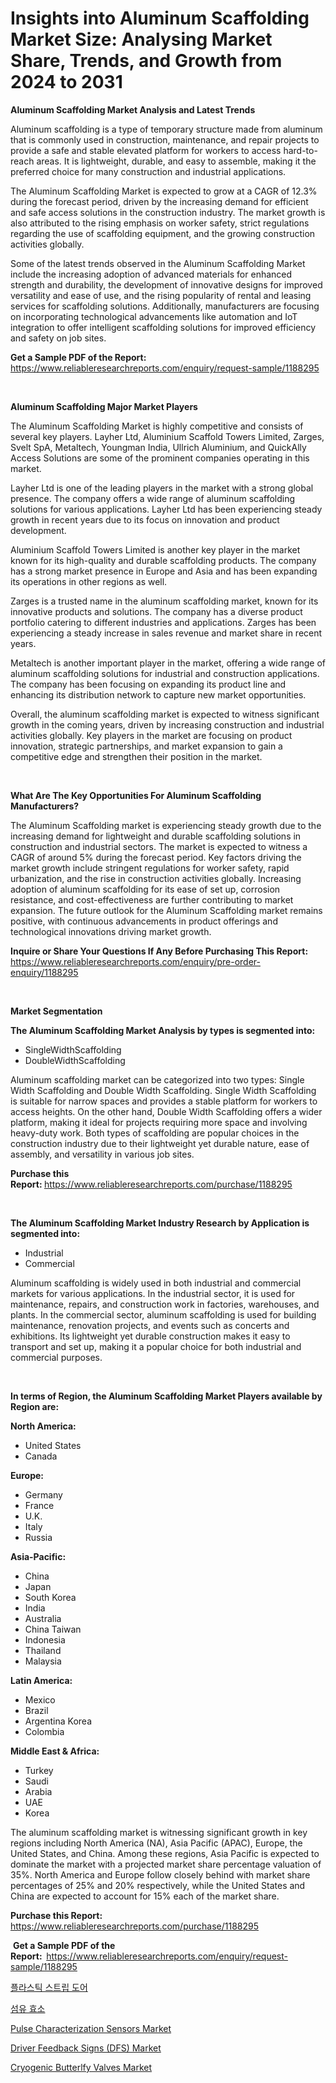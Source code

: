 <p><h1>Insights into Aluminum Scaffolding Market Size: Analysing Market Share, Trends, and Growth from 2024 to 2031</h1></p><p><strong>Aluminum Scaffolding Market Analysis and Latest Trends</strong></p>
<p><p>Aluminum scaffolding is a type of temporary structure made from aluminum that is commonly used in construction, maintenance, and repair projects to provide a safe and stable elevated platform for workers to access hard-to-reach areas. It is lightweight, durable, and easy to assemble, making it the preferred choice for many construction and industrial applications.</p><p>The Aluminum Scaffolding Market is expected to grow at a CAGR of 12.3% during the forecast period, driven by the increasing demand for efficient and safe access solutions in the construction industry. The market growth is also attributed to the rising emphasis on worker safety, strict regulations regarding the use of scaffolding equipment, and the growing construction activities globally.</p><p>Some of the latest trends observed in the Aluminum Scaffolding Market include the increasing adoption of advanced materials for enhanced strength and durability, the development of innovative designs for improved versatility and ease of use, and the rising popularity of rental and leasing services for scaffolding solutions. Additionally, manufacturers are focusing on incorporating technological advancements like automation and IoT integration to offer intelligent scaffolding solutions for improved efficiency and safety on job sites.</p></p>
<p><strong>Get a Sample PDF of the Report:&nbsp;</strong> <a href="https://www.reliableresearchreports.com/enquiry/request-sample/1188295">https://www.reliableresearchreports.com/enquiry/request-sample/1188295</a></p>
<p>&nbsp;</p>
<p><strong>Aluminum Scaffolding Major Market Players</strong></p>
<p><p>The Aluminum Scaffolding Market is highly competitive and consists of several key players. Layher Ltd, Aluminium Scaffold Towers Limited, Zarges, Svelt SpA, Metaltech, Youngman India, Ullrich Aluminium, and QuickAlly Access Solutions are some of the prominent companies operating in this market.</p><p>Layher Ltd is one of the leading players in the market with a strong global presence. The company offers a wide range of aluminum scaffolding solutions for various applications. Layher Ltd has been experiencing steady growth in recent years due to its focus on innovation and product development.</p><p>Aluminium Scaffold Towers Limited is another key player in the market known for its high-quality and durable scaffolding products. The company has a strong market presence in Europe and Asia and has been expanding its operations in other regions as well.</p><p>Zarges is a trusted name in the aluminum scaffolding market, known for its innovative products and solutions. The company has a diverse product portfolio catering to different industries and applications. Zarges has been experiencing a steady increase in sales revenue and market share in recent years.</p><p>Metaltech is another important player in the market, offering a wide range of aluminum scaffolding solutions for industrial and construction applications. The company has been focusing on expanding its product line and enhancing its distribution network to capture new market opportunities.</p><p>Overall, the aluminum scaffolding market is expected to witness significant growth in the coming years, driven by increasing construction and industrial activities globally. Key players in the market are focusing on product innovation, strategic partnerships, and market expansion to gain a competitive edge and strengthen their position in the market.</p></p>
<p>&nbsp;</p>
<p><strong>What Are The Key Opportunities For Aluminum Scaffolding Manufacturers?</strong></p>
<p><p>The Aluminum Scaffolding market is experiencing steady growth due to the increasing demand for lightweight and durable scaffolding solutions in construction and industrial sectors. The market is expected to witness a CAGR of around 5% during the forecast period. Key factors driving the market growth include stringent regulations for worker safety, rapid urbanization, and the rise in construction activities globally. Increasing adoption of aluminum scaffolding for its ease of set up, corrosion resistance, and cost-effectiveness are further contributing to market expansion. The future outlook for the Aluminum Scaffolding market remains positive, with continuous advancements in product offerings and technological innovations driving market growth.</p></p>
<p><strong>Inquire or Share Your Questions If Any Before Purchasing This Report:</strong> <a href="https://www.reliableresearchreports.com/enquiry/pre-order-enquiry/1188295">https://www.reliableresearchreports.com/enquiry/pre-order-enquiry/1188295</a></p>
<p>&nbsp;</p>
<p><strong>Market Segmentation</strong></p>
<p><strong>The Aluminum Scaffolding Market Analysis by types is segmented into:</strong></p>
<p><ul><li>SingleWidthScaffolding</li><li>DoubleWidthScaffolding</li></ul></p>
<p><p>Aluminum scaffolding market can be categorized into two types: Single Width Scaffolding and Double Width Scaffolding. Single Width Scaffolding is suitable for narrow spaces and provides a stable platform for workers to access heights. On the other hand, Double Width Scaffolding offers a wider platform, making it ideal for projects requiring more space and involving heavy-duty work. Both types of scaffolding are popular choices in the construction industry due to their lightweight yet durable nature, ease of assembly, and versatility in various job sites.</p></p>
<p><strong>Purchase this Report:&nbsp;</strong><a href="https://www.reliableresearchreports.com/purchase/1188295">https://www.reliableresearchreports.com/purchase/1188295</a></p>
<p>&nbsp;</p>
<p><strong>The Aluminum Scaffolding Market Industry Research by Application is segmented into:</strong></p>
<p><ul><li>Industrial</li><li>Commercial</li></ul></p>
<p><p>Aluminum scaffolding is widely used in both industrial and commercial markets for various applications. In the industrial sector, it is used for maintenance, repairs, and construction work in factories, warehouses, and plants. In the commercial sector, aluminum scaffolding is used for building maintenance, renovation projects, and events such as concerts and exhibitions. Its lightweight yet durable construction makes it easy to transport and set up, making it a popular choice for both industrial and commercial purposes.</p></p>
<p>&nbsp;</p>
<p><strong>In terms of Region, the Aluminum Scaffolding Market Players available by Region are:</strong></p>
<p>
    <p> <strong> North America: </strong>
        <ul>
            <li>United States</li>
            <li>Canada</li>
        </ul>
        </p> 
    <p> <strong> Europe: </strong>
        <ul>
            <li>Germany</li>
            <li>France</li>
            <li>U.K.</li>
            <li>Italy</li>
            <li>Russia</li>
        </ul>
        </p> 
    <p> <strong> Asia-Pacific: </strong>
        <ul>
            <li>China</li>
            <li>Japan</li>
            <li>South Korea</li>
            <li>India</li>
            <li>Australia</li>
            <li>China Taiwan</li>
            <li>Indonesia</li>
            <li>Thailand</li>
            <li>Malaysia</li>
        </ul>
        </p> 
    <p> <strong> Latin America: </strong>
        <ul>
            <li>Mexico</li>
            <li>Brazil</li>
            <li>Argentina Korea</li>
            <li>Colombia</li>
        </ul>
        </p> 
    <p> <strong> Middle East & Africa: </strong>
        <ul>
            <li>Turkey</li>
            <li>Saudi</li>
            <li>Arabia</li>
            <li>UAE</li>
            <li>Korea</li>
        </ul>
    </p>
    </p>
<p><p>The aluminum scaffolding market is witnessing significant growth in key regions including North America (NA), Asia Pacific (APAC), Europe, the United States, and China. Among these regions, Asia Pacific is expected to dominate the market with a projected market share percentage valuation of 35%. North America and Europe follow closely behind with market share percentages of 25% and 20% respectively, while the United States and China are expected to account for 15% each of the market share.</p></p>
<p><strong>Purchase this Report: </strong><a href="https://www.reliableresearchreports.com/purchase/1188295">https://www.reliableresearchreports.com/purchase/1188295</a></p>
<p>&nbsp;<strong>Get a Sample PDF of the Report:&nbsp;&nbsp;</strong><a href="https://www.reliableresearchreports.com/enquiry/request-sample/1188295">https://www.reliableresearchreports.com/enquiry/request-sample/1188295</a></p>
<p><strong></strong></p>
<p><p><a href="https://medium.com/@brendantygibson56776/%ED%94%8C%EB%9D%BC%EC%8A%A4%ED%8B%B1-%EC%8A%A4%ED%8A%B8%EB%A6%BD-%EB%8F%84%EC%96%B4-%EC%8B%9C%EC%9E%A5-%EB%B3%B4%EA%B3%A0%EC%84%9C%EB%8A%94-%EC%9D%B4-%EC%8B%9C%EC%9E%A5%EC%9D%98-%EC%B5%9C%EC%8B%A0-%ED%8A%B8%EB%A0%8C%EB%93%9C%EC%99%80-%EC%84%B1%EC%9E%A5-%EA%B8%B0%ED%9A%8C%EB%A5%BC-%EB%93%9C%EB%9F%AC%EB%83%85%EB%8B%88%EB%8B%A4-5e6734828372">플라스틱 스트립 도어</a></p><p><a href="https://medium.com/@lucilehilll2023/%EC%84%AC%EC%9C%A0-%ED%9A%A8%EC%86%8C-%EC%8B%9C%EC%9E%A5-%EC%9C%A0%ED%98%95-%EC%9D%91%EC%9A%A9-%EB%B0%8F-%EC%A7%80%EB%A6%AC%EB%B3%84-%ED%8F%AC%EA%B4%84%EC%A0%81-%ED%8F%89%EA%B0%80-98e688c6d8ab">섬유 효소</a></p><p><a href="https://chivalrous-flock-a86.notion.site/Pulse-Characterization-Sensors-Market-Furnish-Information-about-Market-Size-Market-Share-Market-Dy-4f66603071ac4438a7114a0d30c21b5a">Pulse Characterization Sensors Market</a></p><p><a href="https://view.publitas.com/reportprime-1/driver-feedback-signs-dfs-market-furnish-information-about-market-size-market-share-market-dynamics-and-projections-spanning-from-2024-to-2031/">Driver Feedback Signs (DFS) Market</a></p><p><a href="https://faithful-glue-af3.notion.site/Cryogenic-Butterlfy-Valves-Market-Dynamics-2024-2031-Also-about-Its-Market-Trends-Projections-and-3514dbef12b144bda47aaaf50982e5ec">Cryogenic Butterlfy Valves Market</a></p></p>